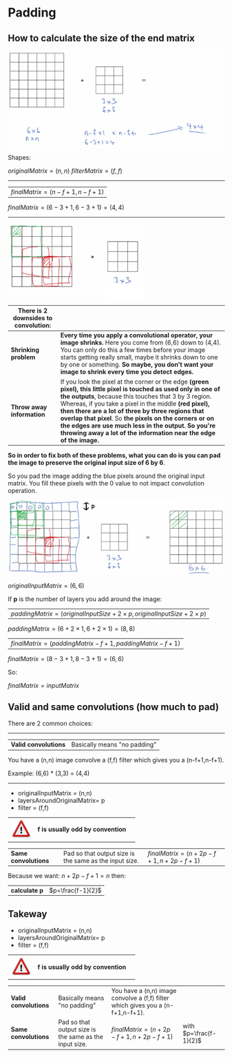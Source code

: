 # Padding

## How to calculate the size of the end matrix

![](img/screenshot_from_2019-01-30_05-10-43.png)

Shapes:

$originalMatrix = (n,n)$
$filterMatrix = (f,f)$

----

|                             |
|-----------------------------|
| $finalMatrix=(n-f+1,n-f+1)$ |

$finalMatrix=(6-3+1,6-3+1)=(4,4)$

----
![](img/screenshot_from_2019-01-30_10-50-34.png)

| There is 2 downsides to convolution: |    |
|--------------------------------------|----|
| **Shrinking problem** | **Every time you apply a convolutional operator, your image shrinks.** Here you come from (6,6) down to (4,4). You can only do this a few times before your image starts getting really small, maybe it shrinks down to one by one or something. **So maybe, you don't want your image to shrink every time you detect edges.** |
| **Throw away information** | If you look the pixel at the corner or the edge **(green pixel), this little pixel is touched as used only in one of the outputs**, because this touches that 3 by 3 region. Whereas, if you take a pixel in the middle **(red pixel), then there are a lot of three by three regions that overlap that pixel**. So **the pixels on the corners or on the edges are use much less in the output. So you're throwing away a lot of the information near the edge of the image.** |

**So in order to fix both of these problems, what you can do is you can pad the image to preserve the original input size of 6 by 6**.

So you pad the image adding the blue pixels around the original input matrix. You fill these pixels with the 0 value to not impact convolution operation.

![](img/screenshot_from_2019-01-30_11-18-45.png)

$originalInputMatrix=(6,6)$

If **p** is the number of layers you add around the image:

|                                                                             |
|-----------------------------------------------------------------------------|
| $paddingMatrix=(originalInputSize+2\times{p},originalInputSize+2\times{p})$ |

$paddingMatrix = (6+2\times{1},6+2\times{1})=(8,8)$

|                                                     |
|-----------------------------------------------------|
| $finalMatrix=(paddingMatrix-f+1,paddingMatrix-f+1)$ |

$finalMatrix=(8-3+1,8-3+1)=(6,6)$

So:

$finalMatrix=inputMatrix$

## Valid and same convolutions (how much to pad)

There are 2 common choices:

----

|                        |                              |
|------------------------|------------------------------|
| **Valid convolutions** | Basically means "no padding" |

You have a (n,n) image convolve a (f,f) filter which gives you a (n-f+1,n-f+1).

Example: (6,6) * (3,3) = (4,4)

----

- originalInputMatrix = (n,n)
- layersAroundOriginalMatrix= p
- filter = (f,f)

|                 |   |                                    |
|-----------------|---|------------------------------------|
| ![](img/warning.png) | **f is usually odd by convention** |


|                       |                                                        |                                   |
|-----------------------|--------------------------------------------------------|-----------------------------------|
| **Same convolutions** | Pad so that output size is the same as the input size. | $finalMatrix=(n+2p-f+1,n+2p-f+1)$ |

Because we want: $n+2p-f+1=n$ then:

|                 |                   |
|-----------------|-------------------|
| **calculate p** | $p=\frac{f-1}{2}$ |

## Takeway

- originalInputMatrix = (n,n)
- layersAroundOriginalMatrix= p
- filter = (f,f)

|                 |   |                                    |
|-----------------|---|------------------------------------|
| ![warning](img/warning.png) | **f is usually odd by convention** |

|                        |                              |                                                                                 | |
|------------------------|------------------------------|---------------------------------------------------------------------------------|-|
| **Valid convolutions** | Basically means "no padding" | You have a (n,n) image convolve a (f,f) filter which gives you a (n-f+1,n-f+1). | |
| **Same convolutions** | Pad so that output size is the same as the input size. | $finalMatrix=(n+2p-f+1,n+2p-f+1)$ | with $p=\frac{f-1}{2}$ |
